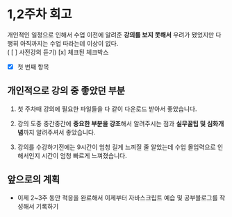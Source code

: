 <!-- 문장 끝에 스페이스바를 두번 눌러서 빈줄 추가를 처리하였습니다. -->

# 1,2주차 회고

개인적인 일정으로 인해서 수업 이전에 알려준 **강의를 보지 못해서** 우려가 됐었지만 다행히 아직까지는 수업 따라는데 이상이 없다.  
( [ ] 사전강의 듣기)
[x] 체크된 체크박스

- [x] 첫 번째 항목

## 개인적으로 강의 중 좋았던 부분

1. 첫 주차때 강의에 필요한 파일들을 다 같이 다운로드 받아서 좋았습니다.

2. 강의 도중 중간중간에 **중요한 부분을 강조**해서 알려주시는 점과 **실무꿀팁 및 심화개념**까지 알려주셔서 좋았습니다.

3. 강의를 수강하기전에는 9시간이 엄청 길게 느껴질 줄 알았는데 수업 몰입력으로 인해서인지 시간이 엄청 빠르게 느껴졌습니다.

## 앞으로의 계획

- 이제 2~3주 동안 적응을 완료해서 이제부터 자바스크립트 예습 및 공부블로그를 작성해서 기록하기
